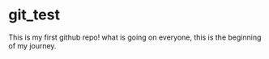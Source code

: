 # git_test
This is my first github repo!
what is going on everyone, this is the beginning of my journey.